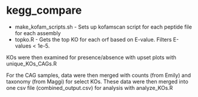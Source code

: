 # kegg_compare

- make_kofam_scripts.sh - Sets up kofamscan script for each peptide file for each assembly
- topko.R - Gets the top KO for each orf based on E-value. Filters E-values < 1e-5.

KOs were then examined for presence/absence with upset plots with unique_KOs_CAGs.R

For the CAG samples, data were then merged with counts (from Emily) and taxonomy (from Maggi) for select KOs.
These data were then merged into one csv file (combined_output.csv) for analysis with analyze_KOs.R
